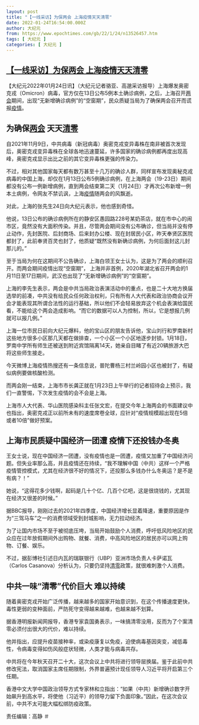 ```yaml
---
layout: post
title: "【一线采访】为保两会 上海疫情天天清零"
date: 2022-01-24T16:54:00.000Z
author: 大纪元
from: https://www.epochtimes.com/gb/22/1/24/n13526457.htm
tags: [ 大纪元 ]
categories: [ 大纪元 ]
---
```

<!--1643043240000-->
[【一线采访】为保两会 上海疫情天天清零](https://www.epochtimes.com/gb/22/1/24/n13526457.htm)
------

<div>
<p>【大纪元2022年01月24日讯】（大纪元记者骆亚、高邈采访报导）上海爆发奥密克戎（Omicron）病毒，官方仅在13日公布5例本土确诊病例，之后，上海召开<a href="https://www.epochtimes.com/gb/tag/%E4%B8%A4%E4%BC%9A.html">两会</a>期间，出现“无新增确诊病例”的“空窗期”，民众质疑当局为了确保两会召开而谎报<a href="https://www.epochtimes.com/gb/tag/%E7%96%AB%E6%83%85.html">疫情</a>。</p><h2>为确保<a href="https://www.epochtimes.com/gb/tag/%E4%B8%A4%E4%BC%9A.html">两会</a> 天天<a href="https://www.epochtimes.com/gb/tag/%E6%B8%85%E9%9B%B6.html">清零</a></h2><p>自2021年11月9日，中共病毒（新冠病毒）奥密克戎变异毒株在南非被首次发现后，奥密克戎变异毒株在全球各地迅速蔓延，许多国家的确诊病例都再度出现高峰，奥密克戎显示出比之前的其它变异毒株更强的传染力。</p><p>不过，相对其他国家每天都有数万甚至十几万的确诊人群，同样宣布发现奥秘克戎病毒的中国上海，却仅在1月13日公布5例确诊病例，在上海两会（19-23日）期间都没有公布一例新增病例，直到两会结束第二天（1月24日）才再次公布新增一例本土病例，令网友不禁讥讽，上海<a href="https://www.epochtimes.com/gb/tag/%E7%96%AB%E6%83%85.html">疫情</a>随两会的风飘逝。</p><p>对此，上海的张先生24日向大纪元表示，他也感到奇怪。</p><p>他说，13日公布的确诊病例所在的静安区愚园路228号某奶茶店，就在市中心的闹市区，竟然没有大面积传染。并且，尽管两会期间没有公布确诊，但当局并没有停止动作，先封医院、后封商场、后来封办公楼、现在封居民小区，昨天奉贤区医院都封了，此前奉贤百灵也封了，他质疑“既然没有新确诊病例，为何后面封这儿封那儿的。”</p><p>至于当局为何在这期间不公告确诊，上海白领王女士认为，这是为了两会的顺利召开。而两会期间疫情出现“空窗期”， 上海并非首例，2020年湖北省召开两会的1月11日至17日期间，武汉也出现了“无新增确诊病例”的“空窗期”。</p><p>上海的李先生表示，两会是中共当局政治表演活动中的重点，也是二十大地方换届选举的前凑，中共没有给民众任何政治权利，只有所有人大代表和政治协商会议开会才能表现其所谓合法性的运行基础，所以他们不会轻易放弃这个机会表演给国民看，不能给这个两会造成影响。“而它的数据可以人为控制，所以，它是想报几例就可以报几例。”</p><p>上海一位市民日前向大纪元爆料，他的宝山区的朋友告诉他，宝山刘行和罗南新村这些地方很多小区那几天都在做排查，一个小区一个小区地逐步封锁。1月18日，罗南中学所有师生还被送到附近宾馆隔离14天，她亲自目睹了有近20辆旅游大巴将这些师生接走。</p><p>今天微博上海疫情热搜还有一条信息说，普陀曹杨三村兰岭园小区也被封了，有疑似病例要做核酸检测。</p><p>而两会刚一结束，上海市市长龚正就在1月23日上午举行的记者招待会上预示，我们一直警惕，下次发生疫情的会不会是上海。</p><p>上海市人大代表、华山医院感染科主任张文宏，在提交今年上海两会的书面建议中也指出，奥密克戎正以前所未有的速度席卷全球，应针对“疫情规模超出现在5倍或者10倍”做好预案。</p><h2>上海市民质疑中国经济一团遭 疫情下还投钱办冬奥</h2><p>王女士说，现在中国经济一团遭，没有疫情也是一团遭，疫情又加重了中国经济问题。但失业率那么高，并且疫情还在持续，“我不理解中国（中共）这样一个严格疫情管控模式，尤其在经济很不好的情况下，还投那么多钱办什么冬奥运？是不是有病？！”</p><p>她说，“这得花多少钱啊，起码是几十个亿、几百个亿吧，这是很烧钱的，尤其现在经济又很差的时候。”</p><p>据BBC报导，刚刚过去的2021年四季度，中国经济增长显着降速，重要原因是作为“三驾马车”之一的消费领域受到封城影响，无力拉动经济。</p><p>为了让国内市场不至于被彻底压垮，当局开始鼓励个人消费，呼吁低风险地区的民众应在过年放假期间外出购物、就餐、消费，中高风险地区的居民亦可以网上购物、订餐、娱乐。</p><p>不过，据彭博社引述日内瓦的瑞联银行（UBP）亚洲市场负责人卡萨诺瓦（Carlos Casanova）分析认为，只要仍坚持<a href="https://www.epochtimes.com/gb/tag/%E6%B8%85%E9%9B%B6.html">清零</a>政策，就很难刺激个人消费。</p><h2>中共一味“清零”代价巨大 难以持续</h2><p>随着奥密克戎开始广泛传播，越来越多的国家开始意识到，在这个传播速度更快，毒性更弱的变种面前，严防死守变得越来越难，也越来越不划算。</p><p>据香港明报新闻网报导，香港专家袁国勇表示，一味搞清零没用，反而为了个案清零必须付出很大的代价，难以持续。</p><p>他并指出，应提升疫苗接种率，或染疫康复以免疫，迫使病毒基因突变，减低毒性，令病毒变得如伤风般症状轻微，人类才能与病毒共存。</p><p>中共将在今年秋天召开二十大，这次会议上中共将进行领导层换届。鉴于此前中共修改宪法，取消国家主席任期限制，外界普遍预计现任领导人习近平将开启第三个任期。</p><p>香港中文大学中国政治领导方式专家林和立指出：“如果（中共）新增确诊数字开始飙升到高水平，将使他（习近平）的领导力留下负面印象。”因此，在这次会议前，中共不太可能大幅松绑防疫政策。</p><p>责任编辑：高静 ＃</p>
</div>

